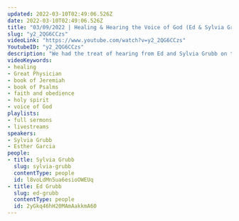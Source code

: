 ```yaml
---
updated: 2022-03-10T02:49:06.526Z
date: 2022-03-10T02:49:06.526Z
title: "03/09/2022 | Healing & Hearing the Voice of God (Ed & Sylvia Grubb)"
slug: "y2_2QG6CCzs"
videoLink: "https://www.youtube.com/watch?v=y2_2QG6CCzs"
YoutubeID: "y2_2QG6CCzs"
description: "We had the treat of hearing from Ed and Sylvia Grubb on two different topics the Lord gave them. Sylvia discussed how the Lord healed her when she grew very ill and placed his hand upon her. Ed discussed the importance of hearing and obeying the voice of God through personal experiences. Those little instructions from the Lord are our training grounds. Let us prove to God that we can be faithful in these little things, so that he will entrust us with greater missions. This sermon was delivered at Freedom Fellowship Church International.\n\nHere is a list of the healing scriptures Sylvia referenced:\nExodus 15:26; 23:25-26\nDeuteronomy 7:14-15; 30:19-20\nPsalm 91:9-10, 14-16; 103:1-5; 107:17, 19-21; 118:17\nProverbs 4:20-24\nIsaiah 41:10; 53:4-5\nJeremiah 17:14; 30:17\nMatthew 8:2-3, 16-17; 15:30-31; 18:18-19; 21:21-22\nMark 11:22-24\nLuke 6:19; 9:2\nActs 10:38"
videoKeywords:
- healing
- Great Physician
- book of Jeremiah
- book of Psalms
- faith and obedience
- holy spirit
- voice of God
playlists:
- full sermons
- livestreams
speakers:
- Sylvia Grubb
- Esther Garcia
people:
- title: Sylvia Grubb
  slug: sylvia-grubb
  contentType: people
  id: l8voLdMn5ua6esioOWEUq
- title: Ed Grubb
  slug: ed-grubb
  contentType: people
  id: 2yGkq46hH20MAmAakkmA60
---
```

